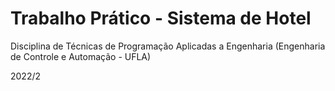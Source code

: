 # Trabalho Prático - Sistema de Hotel
Disciplina de Técnicas de Programação Aplicadas a Engenharia (Engenharia de Controle e Automação - UFLA)

2022/2
